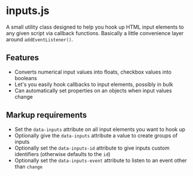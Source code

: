 # inputs.js

A small utility class designed to help you hook up HTML input elements 
to any given script via callback functions. Basically a little convenience
layer around `addEventListener()`.

## Features

- Converts numerical input values into floats, checkbox values into booleans
- Let's you easily hook callbacks to input elements, possibly in bulk
- Can automatically set properties on an objects when input values change

## Markup requirements

- Set the `data-inputs` attribute on all input elements you want to hook up
- Optionally give the `data-inputs` attribute a value to create groups of inputs
- Optionally set the `data-inputs-id` attribute to give inputs custom identifiers (otherwise defaults to the `id`)
- Optionally set the `data-inputs-event` attribute to listen to an event other than `change`


